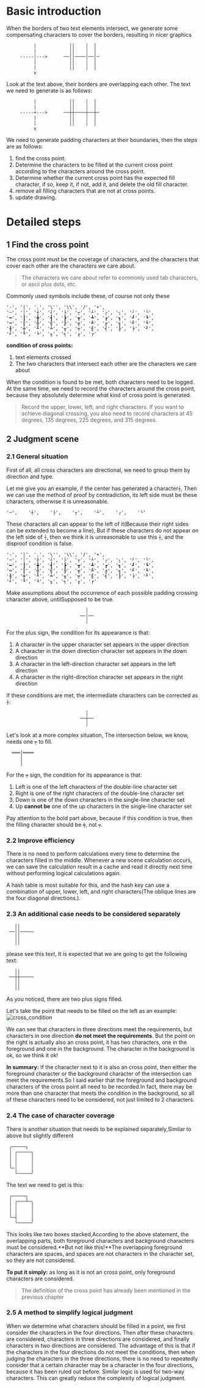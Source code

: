 # Basic introduction

When the borders of two text elements intersect, we generate some 
compensating characters to cover the borders, resulting in nicer graphics

```
          |            ││    │  │
          |            ││    │  │
     -----|--->      ──││────│──│─
          |            ││    │  │
          |            ││    │  │
          v
```
Look at the text above, their borders are overlapping each other.
The text we need to generate is as follows:

```
          |            ││    │  │
          |            ││    │  │
     -----+--->      ──┼┼────┼──┼─
          |            ││    │  │
          |            ││    │  │
          v

```

We need to generate padding characters at their boundaries, 
then the steps are as follows:

1. find the cross point.
2. Determine the characters to be filled at the current cross 
   point according to the characters around the cross point.
3. Determine whether the current cross point has the 
   expected fill character, if so, keep it, if not, add it, 
   and delete the old fill character.
4. remove all filling characters that are not at cross points.
5. update drawing.

# Detailed steps
## 1 Find the cross point

The cross point must be the coverage of characters, 
and the characters that cover each other are the characters we care about.
>The characters we care about refer to commonly used tab characters, 
or ascii plus dots, etc.

Commonly used symbols include these, of course not only these
```
'-', '|', '.', '\'', '\\', '/', '+', 
'─', '│', '┼', '┤', '├', '┬', '┴', '╭', '╮', '╯', '╰',
'━', '┃', '╋', '┫', '┣', '┳', '┻', '┏', '┓', '┛', '┗', 
'═', '║', '╬', '╣', '╠', '╦', '╩', '╔', '╗', '╝', '╚',
'╫', '╪', '╨', '╧', '╥', '╤', '╢', '╡', '╟', '╞', '╜', 
'╛', '╙', '╘', '╖', '╕', '╓', '╒'
```

**condition of cross points:**
1. text elements crossed
2. The two characters that intersect each other 
   are the characters we care about

When the condition is found to be met, both characters need to be logged.
At the same time, we need to record the characters around the cross point, 
because they absolutely determine what kind of cross point is generated.
>Record the upper, lower, left, and right characters. If you want to achieve 
diagonal crossing, you also need to record characters at 45 degrees, 
135 degrees, 225 degrees, and 315 degrees.

## 2 Judgment scene

### 2.1 General situation

First of all, all cross characters are directional, we need to group 
them by direction and type.

Let me give you an example, if the center has generated a character`┼`,
Then we can use the method of proof by contradiction, its left side 
must be these characters, otherwise it is unreasonable.

```
'─',    '┼',    '├',    '┬',    '┴',    '╭',    '╰'
```
These characters all can appear to the left of it(Because their right sides 
can be extended to become a line), But if these characters do not appear on 
the left side of `┼`, then we think it is unreasonable to use this `┼`, and 
the disproof condition is false.
> 

```
'-', '|', '.', '\'', '\\', '/', '+', 
'─', '│', '┼', '┤', '├', '┬', '┴', '╭', '╮', '╯', '╰',
'━', '┃', '╋', '┫', '┣', '┳', '┻', '┏', '┓', '┛', '┗', 
'═', '║', '╬', '╣', '╠', '╦', '╩', '╔', '╗', '╝', '╚',
'╫', '╪', '╨', '╧', '╥', '╤', '╢', '╡', '╟', '╞', '╜', 
'╛', '╙', '╘', '╖', '╕', '╓', '╒'
```
Make assumptions about the occurrence of each possible padding crossing 
character above, untilSupposed to be true.

```
                             │
                           ──│──
                             │

```

For the plus sign, the condition for its appearance is that:
1. A character in the upper character set appears in the upper direction
2. A character in the down direction character set appears in the down direction
3. A character in the left-direction character set appears in the left direction
4. A character in the right-direction character set appears in the right direction

If these conditions are met, the intermediate characters can be corrected as `┼`:

```
                             │
                           ──┼──
                             │

```

Let's look at a more complex situation, The intersection below, we know, needs 
one `╤` to fill.
```
  ═══│════
     │
     │
```
For the `╤` sign, the condition for its appearance is that:
1. Left is one of the left characters of the double-line character set
2. Right is one of the right characters of the double-line character set
3. Down is one of the down characters in the single-line character set
4. Up **cannot be** one of the up characters in the single-line character set

Pay attention to the bold part above, because if this condition is true, 
then the filling character should be `╪`, not `╤`.

### 2.2 Improve efficiency

There is no need to perform calculations every time to determine the characters 
filled in the middle. Whenever a new scene calculation occurs, we can save the 
calculation result in a cache and read it directly next time without performing 
logical calculations again.

A hash table is most suitable for this, and the hash key can use a combination 
of upper, lower, left, and right characters(The oblique lines are the four diagonal 
directions.).

### 2.3 An additional case needs to be considered separately

```
   ││
 ──││─────
   ││
   ││

```

please see this text, It is expected that we are going to get the following text:

```
   ││
 ──┼┼─────
   ││
   ││

```
As you noticed, there are two plus signs filled.

Let's take the point that needs to be filled on the left as an example:
![cross_condition](cross_condition.png)

We can see that characters in three directions meet the requirements, 
but characters in one direction **do not meet the requirements**.
But the point on the right is actually also an cross point, it has two 
characters, one in the foreground and one in the background. The character 
in the background is ok, so we think it ok!

**In summary:** If the character next to it is also an cross point, then 
either the foreground character or the background character of the 
intersection can meet the requirements.So I said earlier that the foreground 
and background characters of the cross point all need to be recorded.In fact, 
there may be more than one character that meets the condition in the background, 
so all of these characters need to be considered, not just limited to 2 characters.

### 2.4 The case of character coverage

There is another situation that needs to be explained separately,Similar to 
above but slightly different

```
 ╭─────╮
 │ ╭─────╮
 │ │     │
 │ │     │
 ╰─│     │
   ╰─────╯

```
The text we need to get is this:

```
 ╭─────╮
 │ ╭───┴─╮
 │ │     │
 │ │     │
 ╰─┤     │
   ╰─────╯

```
This looks like two boxes stacked,According to the above statement, 
the overlapping parts, both foreground characters and background characters 
must be considered.**But not like this!**The overlapping foreground characters 
are spaces, and spaces are not characters in the character set, so they are 
not considered.

**To put it simply:** as long as it is not an cross point, only foreground 
characters are considered.

>The definition of the cross point has already been mentioned in the 
previous chapter

### 2.5 A method to simplify logical judgment

When we determine what characters should be filled in a point, we first consider 
the characters in the four directions. Then after these characters are considered, 
characters in three directions are considered, and finally characters in two directions 
are considered. The advantage of this is that if the characters in the four directions 
do not meet the conditions, then when judging the characters in the three directions, 
there is no need to repeatedly consider that a certain character may be a character 
in the four directions, because it has been ruled out before. Similar logic is used 
for two-way characters. This can greatly reduce the complexity of logical judgment.


